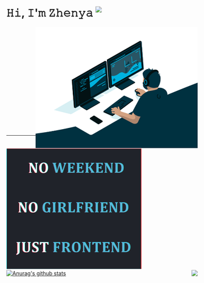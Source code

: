 # 𝙷𝚒, 𝙸'𝚖 𝚉𝚑𝚎𝚗𝚢𝚊 <img src="https://media.giphy.com/media/Q7LHmoFwVP6Yc1swZs/source.gif" width="34x" align="top">

<p><a href="https://github.com/kulinichevgeny">
  	<img align="right" alt="GIF" src="code.gif" width="auto" height="320px" />
</a>
<a href="https://github.com/kulinichevgeny">
  	<img align="left" alt="GIF" src="haiku.gif" width="auto" height="320px" />
</a></p>

<br><br><br><br><br><br><br><br><br><br><br><br><br><br><br><br>

---

<br>

<a href="https://github.com/kulinichevgeny">
  <img align="center" src="https://github-readme-stats.vercel.app/api?username=kulinichevgeny&show_icons=true&include_all_commits=true&theme=react" alt="Anurag's github stats" height="170px" />
</a>

<!-- add &layout=compact when it will be a lot of langs -->
<a href="https://github.com/kulinichevgeny" style="float:right"> 
  <img align="center" src="https://github-readme-stats.vercel.app/api/top-langs/?username=kulinichevgeny&theme=react" height="170px" />
</a>

<!-- https://igtype.onhype.site/ font№37 -->

